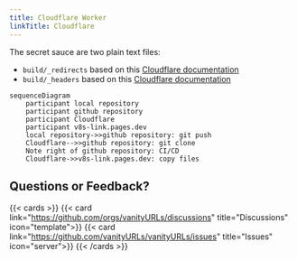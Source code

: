```yaml
---
title: Cloudflare Worker
linkTitle: Cloudflare
---
```

The secret sauce are two plain text files:
  * `build/_redirects` based on this [Cloudflare documentation](https://developers.Cloudflare.com/pages/platform/redirects)
  * `build/_headers` based on this [Cloudflare documentation](https://developers.Cloudflare.com/pages/platform/headers/)

```mermaid
sequenceDiagram
    participant local repository
    participant github repository
    participant Cloudflare
    participant v8s-link.pages.dev
    local repository->>github repository: git push
    Cloudflare-->>github repository: git clone
    Note right of github repository: CI/CD    
    Cloudflare->>v8s-link.pages.dev: copy files
```

## Questions or Feedback?

{{< cards >}}
  {{< card link="https://github.com/orgs/vanityURLs/discussions" title="Discussions" icon="template">}}
  {{< card link="https://github.com/vanityURLs/vanityURLs/issues" title="Issues" icon="server">}}
{{< /cards >}}